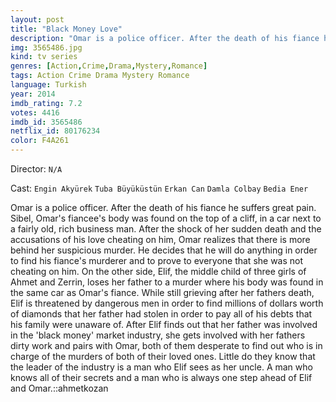 ```yaml
---
layout: post
title: "Black Money Love"
description: "Omar is a police officer. After the death of his fiance he suffers great pain. Sibel, Omar's fiancee's body was found on the top of a cliff, in a car next to a fairly old, rich business man. After the shock of her sudden death and the accusations of his love cheating on him, Omar realizes that there is more behind her suspicious murder. He decides that he will do anything in order to find his fiance's murderer and to prove to everyone that she was not cheating on him. On the other.."
img: 3565486.jpg
kind: tv series
genres: [Action,Crime,Drama,Mystery,Romance]
tags: Action Crime Drama Mystery Romance 
language: Turkish
year: 2014
imdb_rating: 7.2
votes: 4416
imdb_id: 3565486
netflix_id: 80176234
color: F4A261
---
```

Director: `N/A`  

Cast: `Engin Akyürek` `Tuba Büyüküstün` `Erkan Can` `Damla Colbay` `Bedia Ener` 

Omar is a police officer. After the death of his fiance he suffers great pain. Sibel, Omar's fiancee's body was found on the top of a cliff, in a car next to a fairly old, rich business man. After the shock of her sudden death and the accusations of his love cheating on him, Omar realizes that there is more behind her suspicious murder. He decides that he will do anything in order to find his fiance's murderer and to prove to everyone that she was not cheating on him. On the other side, Elif, the middle child of three girls of Ahmet and Zerrin, loses her father to a murder where his body was found in the same car as Omar's fiance. While still grieving after her fathers death, Elif is threatened by dangerous men in order to find millions of dollars worth of diamonds that her father had stolen in order to pay all of his debts that his family were unaware of. After Elif finds out that her father was involved in the 'black money' market industry, she gets involved with her fathers dirty work and pairs with Omar, both of them desperate to find out who is in charge of the murders of both of their loved ones. Little do they know that the leader of the industry is a man who Elif sees as her uncle. A man who knows all of their secrets and a man who is always one step ahead of Elif and Omar.::ahmetkozan